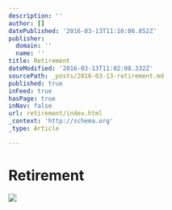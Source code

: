 ```yaml
---
description: ''
author: []
datePublished: '2016-03-13T11:16:06.852Z'
publisher:
  domain: ''
  name: ''
title: Retirement
dateModified: '2016-03-13T11:02:08.332Z'
sourcePath: _posts/2016-03-13-retirement.md
published: true
inFeed: true
hasPage: true
inNav: false
url: retirement/index.html
_context: 'http://schema.org'
_type: Article

---
```

# Retirement
![](https://the-grid-user-content.s3-us-west-2.amazonaws.com/e5fee2d2-6474-419c-bf3b-032556ab3f4b.png)
